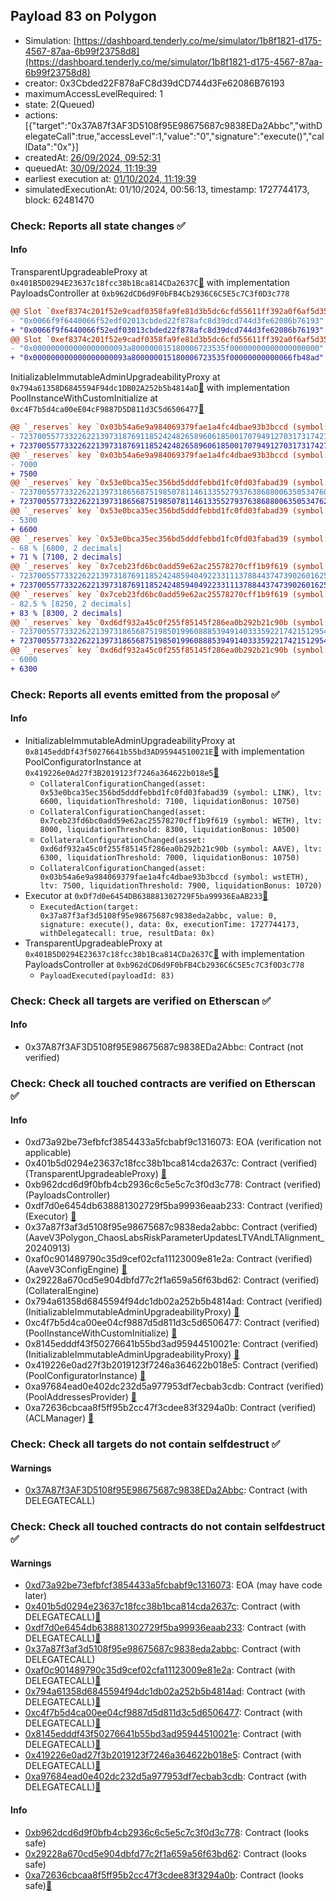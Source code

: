 ## Payload 83 on Polygon

- Simulation: [https://dashboard.tenderly.co/me/simulator/1b8f1821-d175-4567-87aa-6b99f23758d8](https://dashboard.tenderly.co/me/simulator/1b8f1821-d175-4567-87aa-6b99f23758d8)
- creator: 0x3Cbded22F878aFC8d39dCD744d3Fe62086B76193
- maximumAccessLevelRequired: 1
- state: 2(Queued)
- actions: [{"target":"0x37A87f3AF3D5108f95E98675687c9838EDa2Abbc","withDelegateCall":true,"accessLevel":1,"value":"0","signature":"execute()","callData":"0x"}]
- createdAt: [26/09/2024, 09:52:31](https://polygonscan.com/tx/0x40dafc9950a52a3230a11e2d0a28c0d223d705312bed9f47eddb062cf0c0d3a0)
- queuedAt: [30/09/2024, 11:19:39](https://polygonscan.com/tx/0xe48629b7cfb1b7c4656ff172fcc715310e67ffd99e828a5b4ffed9f837c77dff)
- earliest execution at: [01/10/2024, 11:19:39](https://www.epochconverter.com/countdown?q=1727781579)
- simulatedExecutionAt: 01/10/2024, 00:56:13, timestamp: 1727744173, block: 62481470
### Check: Reports all state changes :white_check_mark:

#### Info


TransparentUpgradeableProxy at `0x401B5D0294E23637c18fcc38b1Bca814CDa2637C`[:ghost:](https://github.com/bgd-labs/aave-address-book "GovernanceV3Polygon.PAYLOADS_CONTROLLER") with implementation PayloadsController at `0xb962dCD6d9F0bFB4Cb2936C6C5E5c7C3f0D3c778`
```diff
@@ Slot `0xef8374c201f52e9cadf0358fa9fe81d3b5dc6cfd55611ff392a0f6af5d359a1b` @@
- "0x0066f9f6440066f52edf02013cbded22f878afc8d39dcd744d3fe62086b76193"
+ "0x0066f9f6440066f52edf03013cbded22f878afc8d39dcd744d3fe62086b76193"
@@ Slot `0xef8374c201f52e9cadf0358fa9fe81d3b5dc6cfd55611ff392a0f6af5d359a1c` @@
- "0x000000000000000000093a800000015180006723535f00000000000000000000"
+ "0x000000000000000000093a800000015180006723535f00000000000066fb48ad"
```

InitializableImmutableAdminUpgradeabilityProxy at `0x794a61358D6845594F94dc1DB02A252b5b4814aD`[:ghost:](https://github.com/bgd-labs/aave-address-book "AaveV3Polygon.POOL") with implementation PoolInstanceWithCustomInitialize at `0xc4F7b5d4ca00eE04cF9887D5D811d3C5d6506477`[:ghost:](https://github.com/bgd-labs/aave-address-book "AaveV3Polygon.POOL_IMPL")
```diff
@@ `_reserves` key `0x03b54a6e9a984069379fae1a4fc4dbae93b3bccd (symbol: wstETH).configuration.data` @@
- 7237005577332262213973187691185242482658960618500170794912703173174276922200
+ 7237005577332262213973187691185242482658960618500170794912703173174276922700
@@ `_reserves` key `0x03b54a6e9a984069379fae1a4fc4dbae93b3bccd (symbol: wstETH).configuration.data_decoded.ltv` @@
- 7000
+ 7500
@@ `_reserves` key `0x53e0bca35ec356bd5dddfebbd1fc0fd03fabad39 (symbol: LINK).configuration.data` @@
- 7237005577332262213973186568751985078114613355279376386880063505347608843444
+ 7237005577332262213973186568751985078114613355279376386880063505347628505544
@@ `_reserves` key `0x53e0bca35ec356bd5dddfebbd1fc0fd03fabad39 (symbol: LINK).configuration.data_decoded.ltv` @@
- 5300
+ 6600
@@ `_reserves` key `0x53e0bca35ec356bd5dddfebbd1fc0fd03fabad39 (symbol: LINK).configuration.data_decoded.liquidationThreshold` @@
- 68 % [6800, 2 decimals]
+ 71 % [7100, 2 decimals]
@@ `_reserves` key `0x7ceb23fd6bc0add59e62ac25578270cff1b9f619 (symbol: WETH).configuration.data` @@
- 7237005577332262213973187691185242485940492233111378844374739026016254697280
+ 7237005577332262213973187691185242485940492233111378844374739026016257974080
@@ `_reserves` key `0x7ceb23fd6bc0add59e62ac25578270cff1b9f619 (symbol: WETH).configuration.data_decoded.liquidationThreshold` @@
- 82.5 % [8250, 2 decimals]
+ 83 % [8300, 2 decimals]
@@ `_reserves` key `0xd6df932a45c0f255f85145f286ea0b292b21c90b (symbol: AAVE).configuration.data` @@
- 7237005577332262213973186568751985019960888539491403335922174215129541384048
+ 7237005577332262213973186568751985019960888539491403335922174215129541384348
@@ `_reserves` key `0xd6df932a45c0f255f85145f286ea0b292b21c90b (symbol: AAVE).configuration.data_decoded.ltv` @@
- 6000
+ 6300
```


### Check: Reports all events emitted from the proposal :white_check_mark:

#### Info

- InitializableImmutableAdminUpgradeabilityProxy at `0x8145eddDf43f50276641b55bd3AD95944510021E`[:ghost:](https://github.com/bgd-labs/aave-address-book "AaveV3Polygon.POOL_CONFIGURATOR") with implementation PoolConfiguratorInstance at `0x419226e0Ad27f3B2019123f7246a364622b018e5`[:ghost:](https://github.com/bgd-labs/aave-address-book "AaveV3Polygon.POOL_CONFIGURATOR_IMPL")
  - `CollateralConfigurationChanged(asset: 0x53e0bca35ec356bd5dddfebbd1fc0fd03fabad39 (symbol: LINK), ltv: 6600, liquidationThreshold: 7100, liquidationBonus: 10750)`
  - `CollateralConfigurationChanged(asset: 0x7ceb23fd6bc0add59e62ac25578270cff1b9f619 (symbol: WETH), ltv: 8000, liquidationThreshold: 8300, liquidationBonus: 10500)`
  - `CollateralConfigurationChanged(asset: 0xd6df932a45c0f255f85145f286ea0b292b21c90b (symbol: AAVE), ltv: 6300, liquidationThreshold: 7000, liquidationBonus: 10750)`
  - `CollateralConfigurationChanged(asset: 0x03b54a6e9a984069379fae1a4fc4dbae93b3bccd (symbol: wstETH), ltv: 7500, liquidationThreshold: 7900, liquidationBonus: 10720)`
- Executor at `0xDf7d0e6454DB638881302729F5ba99936EaAB233`[:ghost:](https://github.com/bgd-labs/aave-address-book "AaveV2Polygon.POOL_ADMIN, AaveV3Polygon.ACL_ADMIN, GovernanceV3Polygon.EXECUTOR_LVL_1")
  - `ExecutedAction(target: 0x37a87f3af3d5108f95e98675687c9838eda2abbc, value: 0, signature: execute(), data: 0x, executionTime: 1727744173, withDelegatecall: true, resultData: 0x)`
- TransparentUpgradeableProxy at `0x401B5D0294E23637c18fcc38b1Bca814CDa2637C`[:ghost:](https://github.com/bgd-labs/aave-address-book "GovernanceV3Polygon.PAYLOADS_CONTROLLER") with implementation PayloadsController at `0xb962dCD6d9F0bFB4Cb2936C6C5E5c7C3f0D3c778`
  - `PayloadExecuted(payloadId: 83)`

### Check: Check all targets are verified on Etherscan :white_check_mark:

#### Info

- 0x37A87f3AF3D5108f95E98675687c9838EDa2Abbc: Contract (not verified) 

### Check: Check all touched contracts are verified on Etherscan :white_check_mark:

#### Info

- 0xd73a92be73efbfcf3854433a5fcbabf9c1316073: EOA (verification not applicable)
- 0x401b5d0294e23637c18fcc38b1bca814cda2637c: Contract (verified) (TransparentUpgradeableProxy) [:ghost:](https://github.com/bgd-labs/aave-address-book "GovernanceV3Polygon.PAYLOADS_CONTROLLER")
- 0xb962dcd6d9f0bfb4cb2936c6c5e5c7c3f0d3c778: Contract (verified) (PayloadsController) 
- 0xdf7d0e6454db638881302729f5ba99936eaab233: Contract (verified) (Executor) [:ghost:](https://github.com/bgd-labs/aave-address-book "AaveV2Polygon.POOL_ADMIN, AaveV3Polygon.ACL_ADMIN, GovernanceV3Polygon.EXECUTOR_LVL_1")
- 0x37a87f3af3d5108f95e98675687c9838eda2abbc: Contract (verified) (AaveV3Polygon_ChaosLabsRiskParameterUpdatesLTVAndLTAlignment_20240913) 
- 0xaf0c901489790c35d9cef02cfa11123009e81e2a: Contract (verified) (AaveV3ConfigEngine) [:ghost:](https://github.com/bgd-labs/aave-address-book "AaveV3Polygon.CONFIG_ENGINE")
- 0x29228a670cd5e904dbfd77c2f1a659a56f63bd62: Contract (verified) (CollateralEngine) 
- 0x794a61358d6845594f94dc1db02a252b5b4814ad: Contract (verified) (InitializableImmutableAdminUpgradeabilityProxy) [:ghost:](https://github.com/bgd-labs/aave-address-book "AaveV3Polygon.POOL")
- 0xc4f7b5d4ca00ee04cf9887d5d811d3c5d6506477: Contract (verified) (PoolInstanceWithCustomInitialize) [:ghost:](https://github.com/bgd-labs/aave-address-book "AaveV3Polygon.POOL_IMPL")
- 0x8145edddf43f50276641b55bd3ad95944510021e: Contract (verified) (InitializableImmutableAdminUpgradeabilityProxy) [:ghost:](https://github.com/bgd-labs/aave-address-book "AaveV3Polygon.POOL_CONFIGURATOR")
- 0x419226e0ad27f3b2019123f7246a364622b018e5: Contract (verified) (PoolConfiguratorInstance) [:ghost:](https://github.com/bgd-labs/aave-address-book "AaveV3Polygon.POOL_CONFIGURATOR_IMPL")
- 0xa97684ead0e402dc232d5a977953df7ecbab3cdb: Contract (verified) (PoolAddressesProvider) [:ghost:](https://github.com/bgd-labs/aave-address-book "AaveV3Polygon.POOL_ADDRESSES_PROVIDER")
- 0xa72636cbcaa8f5ff95b2cc47f3cdee83f3294a0b: Contract (verified) (ACLManager) [:ghost:](https://github.com/bgd-labs/aave-address-book "AaveV3Polygon.ACL_MANAGER")

### Check: Check all targets do not contain selfdestruct :white_check_mark:

#### Warnings

- [0x37A87f3AF3D5108f95E98675687c9838EDa2Abbc](https://polygonscan.com/address/0x37A87f3AF3D5108f95E98675687c9838EDa2Abbc): Contract (with DELEGATECALL)

### Check: Check all touched contracts do not contain selfdestruct :white_check_mark:

#### Warnings

- [0xd73a92be73efbfcf3854433a5fcbabf9c1316073](https://polygonscan.com/address/0xd73a92be73efbfcf3854433a5fcbabf9c1316073): EOA (may have code later)
- [0x401b5d0294e23637c18fcc38b1bca814cda2637c](https://polygonscan.com/address/0x401b5d0294e23637c18fcc38b1bca814cda2637c): Contract (with DELEGATECALL)[:ghost:](https://github.com/bgd-labs/aave-address-book "GovernanceV3Polygon.PAYLOADS_CONTROLLER")
- [0xdf7d0e6454db638881302729f5ba99936eaab233](https://polygonscan.com/address/0xdf7d0e6454db638881302729f5ba99936eaab233): Contract (with DELEGATECALL)[:ghost:](https://github.com/bgd-labs/aave-address-book "AaveV2Polygon.POOL_ADMIN, AaveV3Polygon.ACL_ADMIN, GovernanceV3Polygon.EXECUTOR_LVL_1")
- [0x37a87f3af3d5108f95e98675687c9838eda2abbc](https://polygonscan.com/address/0x37a87f3af3d5108f95e98675687c9838eda2abbc): Contract (with DELEGATECALL)
- [0xaf0c901489790c35d9cef02cfa11123009e81e2a](https://polygonscan.com/address/0xaf0c901489790c35d9cef02cfa11123009e81e2a): Contract (with DELEGATECALL)[:ghost:](https://github.com/bgd-labs/aave-address-book "AaveV3Polygon.CONFIG_ENGINE")
- [0x794a61358d6845594f94dc1db02a252b5b4814ad](https://polygonscan.com/address/0x794a61358d6845594f94dc1db02a252b5b4814ad): Contract (with DELEGATECALL)[:ghost:](https://github.com/bgd-labs/aave-address-book "AaveV3Polygon.POOL")
- [0xc4f7b5d4ca00ee04cf9887d5d811d3c5d6506477](https://polygonscan.com/address/0xc4f7b5d4ca00ee04cf9887d5d811d3c5d6506477): Contract (with DELEGATECALL)[:ghost:](https://github.com/bgd-labs/aave-address-book "AaveV3Polygon.POOL_IMPL")
- [0x8145edddf43f50276641b55bd3ad95944510021e](https://polygonscan.com/address/0x8145edddf43f50276641b55bd3ad95944510021e): Contract (with DELEGATECALL)[:ghost:](https://github.com/bgd-labs/aave-address-book "AaveV3Polygon.POOL_CONFIGURATOR")
- [0x419226e0ad27f3b2019123f7246a364622b018e5](https://polygonscan.com/address/0x419226e0ad27f3b2019123f7246a364622b018e5): Contract (with DELEGATECALL)[:ghost:](https://github.com/bgd-labs/aave-address-book "AaveV3Polygon.POOL_CONFIGURATOR_IMPL")
- [0xa97684ead0e402dc232d5a977953df7ecbab3cdb](https://polygonscan.com/address/0xa97684ead0e402dc232d5a977953df7ecbab3cdb): Contract (with DELEGATECALL)[:ghost:](https://github.com/bgd-labs/aave-address-book "AaveV3Polygon.POOL_ADDRESSES_PROVIDER")

#### Info

- [0xb962dcd6d9f0bfb4cb2936c6c5e5c7c3f0d3c778](https://polygonscan.com/address/0xb962dcd6d9f0bfb4cb2936c6c5e5c7c3f0d3c778): Contract (looks safe)
- [0x29228a670cd5e904dbfd77c2f1a659a56f63bd62](https://polygonscan.com/address/0x29228a670cd5e904dbfd77c2f1a659a56f63bd62): Contract (looks safe)
- [0xa72636cbcaa8f5ff95b2cc47f3cdee83f3294a0b](https://polygonscan.com/address/0xa72636cbcaa8f5ff95b2cc47f3cdee83f3294a0b): Contract (looks safe)[:ghost:](https://github.com/bgd-labs/aave-address-book "AaveV3Polygon.ACL_MANAGER")

